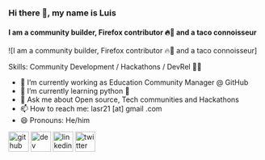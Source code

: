 ### Hi there 👋, my name is Luis 
#### I am a community builder, Firefox contributor 🔥🦊 and a taco connoisseur
![I am a community builder, Firefox contributor 🔥🦊 and a taco connoisseur]


Skills: Community Development / Hackathons / DevRel  🧙‍♂️

- 🔭 I’m currently working as Education Community Manager @ GitHub
- 🌱 I’m currently learning python 🐍 
- 💬 Ask me about Open source, Tech communities and Hackathons 
- 📫 How to reach me: lasr21 [at] gmail .com 
- 😄 Pronouns: He/him 


[<img src='https://cdn.jsdelivr.net/npm/simple-icons@3.0.1/icons/github.svg' alt='github' height='40'>](https://github.com/lasr21)  [<img src='https://cdn.jsdelivr.net/npm/simple-icons@3.0.1/icons/dev-dot-to.svg' alt='dev' height='40'>](https://dev.to/lasr21)  [<img src='https://cdn.jsdelivr.net/npm/simple-icons@3.0.1/icons/linkedin.svg' alt='linkedin' height='40'>](https://www.linkedin.com/in/lasr21/)  [<img src='https://cdn.jsdelivr.net/npm/simple-icons@3.0.1/icons/twitter.svg' alt='twitter' height='40'>](https://twitter.com/lasr21)  

